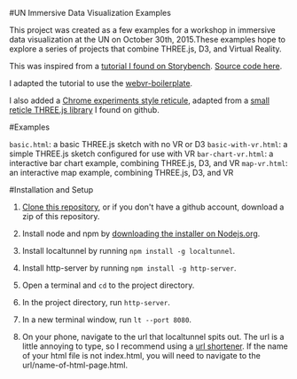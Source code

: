 #UN Immersive Data Visualization Examples

This project was created as a few examples for a workshop in immersive data visualization at the UN on October 30th, 2015.These examples hope to explore a series of projects that combine THREE.js, D3, and Virtual Reality. 

This was inspired from a [tutorial I found on Storybench](http://www.storybench.org/how-to-make-a-simple-virtual-reality-data-visualization/). [Source code here](https://github.com/rogerkenny/3D-chart-tutorial). 

I adapted the tutorial to use the [webvr-boilerplate](https://github.com/borismus/webvr-boilerplate).  

I also added a [Chrome experiments style reticule](https://vr.chromeexperiments.com/), adapted from a [small reticle THREE.js library](https://github.com/GQPBJ/Reticulum) I found on github.

#Examples

`basic.html`: a basic THREE.js sketch with no VR or D3
`basic-with-vr.html`: a simple THREE.js sketch configured for use with VR
`bar-chart-vr.html`: a interactive bar chart example, combining THREE.js, D3, and VR
`map-vr.html`: an interactive map example, combining THREE.js, D3, and VR

#Installation and Setup

1. [Clone this repository](https://help.github.com/articles/cloning-a-repository/), or if you don't have a github account, download a zip of this repository. 

2. Install node and npm by [downloading the installer on Nodejs.org](https://help.github.com/articles/cloning-a-repository/).

3. Install localtunnel by running `npm install -g localtunnel`.

4. Install http-server by running `npm install -g http-server`.

5. Open a terminal and `cd` to the project directory.

6. In the project directory, run `http-server`.

7. In a new terminal window, run `lt --port 8080`.

8. On your phone, navigate to the url that localtunnel spits out. The url is a little annoying to type, so I recommend using a [url shortener](http://shoutkey.com/). If the name of your html file is not index.html, you will need to navigate to the url/name-of-html-page.html.

